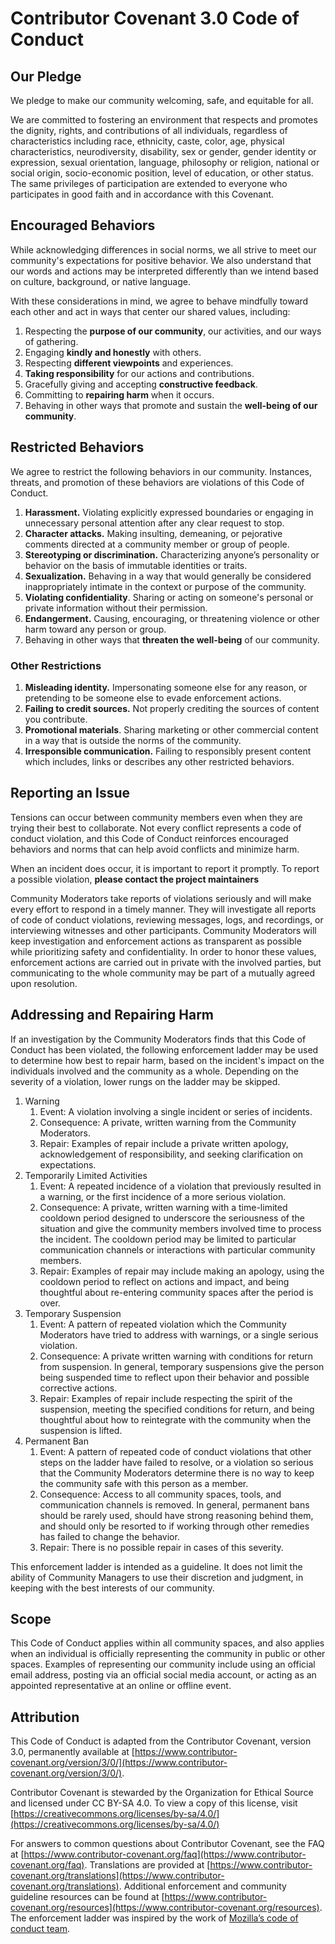
# Contributor Covenant 3.0 Code of Conduct

## Our Pledge

We pledge to make our community welcoming, safe, and equitable for all.

We are committed to fostering an environment that respects and promotes the
dignity, rights, and contributions of all individuals, regardless of
characteristics including race, ethnicity, caste, color, age, physical
characteristics, neurodiversity, disability, sex or gender, gender identity or
expression, sexual orientation, language, philosophy or religion, national or
social origin, socio-economic position, level of education, or other status. The
same privileges of participation are extended to everyone who participates in
good faith and in accordance with this Covenant.

## Encouraged Behaviors

While acknowledging differences in social norms, we all strive to meet our
community's expectations for positive behavior. We also understand that our
words and actions may be interpreted differently than we intend based on
culture, background, or native language.

With these considerations in mind, we agree to behave mindfully toward each
other and act in ways that center our shared values, including:

1. Respecting the **purpose of our community**, our activities, and our ways of gathering.
2. Engaging **kindly and honestly** with others.
3. Respecting **different viewpoints** and experiences.
4. **Taking responsibility** for our actions and contributions.
5. Gracefully giving and accepting **constructive feedback**.
6. Committing to **repairing harm** when it occurs.
7. Behaving in other ways that promote and sustain the **well-being of our community**.

## Restricted Behaviors

We agree to restrict the following behaviors in our community. Instances,
threats, and promotion of these behaviors are violations of this Code of
Conduct.

1. **Harassment.** Violating explicitly expressed boundaries or engaging in
   unnecessary personal attention after any clear request to stop.
2. **Character attacks.** Making insulting, demeaning, or pejorative comments
   directed at a community member or group of people.
3. **Stereotyping or discrimination.** Characterizing anyone’s personality or
   behavior on the basis of immutable identities or traits.
4. **Sexualization.** Behaving in a way that would generally be considered
   inappropriately intimate in the context or purpose of the community.
5. **Violating confidentiality**. Sharing or acting on someone's personal or
   private information without their permission.
6. **Endangerment.** Causing, encouraging, or threatening violence or other harm
   toward any person or group.
7. Behaving in other ways that **threaten the well-being** of our community.

### Other Restrictions

1. **Misleading identity.** Impersonating someone else for any reason, or
   pretending to be someone else to evade enforcement actions.
2. **Failing to credit sources.** Not properly crediting the sources of content
   you contribute.
3. **Promotional materials**. Sharing marketing or other commercial content in a
   way that is outside the norms of the community.
4. **Irresponsible communication.** Failing to responsibly present content which
   includes, links or describes any other restricted behaviors.

## Reporting an Issue

Tensions can occur between community members even when they are trying their
best to collaborate. Not every conflict represents a code of conduct violation,
and this Code of Conduct reinforces encouraged behaviors and norms that can help
avoid conflicts and minimize harm.

When an incident does occur, it is important to report it promptly. To report a
possible violation, **please contact the project maintainers**

Community Moderators take reports of violations seriously and will make every
effort to respond in a timely manner. They will investigate all reports of code
of conduct violations, reviewing messages, logs, and recordings, or interviewing
witnesses and other participants. Community Moderators will keep investigation
and enforcement actions as transparent as possible while prioritizing safety and
confidentiality. In order to honor these values, enforcement actions are carried
out in private with the involved parties, but communicating to the whole
community may be part of a mutually agreed upon resolution.

## Addressing and Repairing Harm

If an investigation by the Community Moderators finds that this Code of Conduct
has been violated, the following enforcement ladder may be used to determine how
best to repair harm, based on the incident's impact on the individuals involved
and the community as a whole. Depending on the severity of a violation, lower
rungs on the ladder may be skipped.

1) Warning
   1) Event: A violation involving a single incident or series of incidents.
   2) Consequence: A private, written warning from the Community Moderators.
   3) Repair: Examples of repair include a private written apology,
      acknowledgement of responsibility, and seeking clarification on
      expectations.
2) Temporarily Limited Activities
   1) Event: A repeated incidence of a violation that previously resulted in a
      warning, or the first incidence of a more serious violation.
   2) Consequence: A private, written warning with a time-limited cooldown
      period designed to underscore the seriousness of the situation and give
      the community members involved time to process the incident. The cooldown
      period may be limited to particular communication channels or interactions
      with particular community members.
   3) Repair: Examples of repair may include making an apology, using the
      cooldown period to reflect on actions and impact, and being thoughtful
      about re-entering community spaces after the period is over.
3) Temporary Suspension
   1) Event: A pattern of repeated violation which the Community Moderators have
      tried to address with warnings, or a single serious violation.
   2) Consequence: A private written warning with conditions for return from
      suspension. In general, temporary suspensions give the person being
      suspended time to reflect upon their behavior and possible corrective
      actions.
   3) Repair: Examples of repair include respecting the spirit of the
      suspension, meeting the specified conditions for return, and being
      thoughtful about how to reintegrate with the community when the suspension
      is lifted.
4) Permanent Ban
   1) Event: A pattern of repeated code of conduct violations that other steps
      on the ladder have failed to resolve, or a violation so serious that the
      Community Moderators determine there is no way to keep the community safe
      with this person as a member.
   2) Consequence: Access to all community spaces, tools, and communication
      channels is removed. In general, permanent bans should be rarely used,
      should have strong reasoning behind them, and should only be resorted to
      if working through other remedies has failed to change the behavior.
   3) Repair: There is no possible repair in cases of this severity.

This enforcement ladder is intended as a guideline. It does not limit the
ability of Community Managers to use their discretion and judgment, in keeping
with the best interests of our community.

## Scope

This Code of Conduct applies within all community spaces, and also applies when
an individual is officially representing the community in public or other
spaces. Examples of representing our community include using an official email
address, posting via an official social media account, or acting as an appointed
representative at an online or offline event.

## Attribution

This Code of Conduct is adapted from the Contributor Covenant, version 3.0,
permanently available at
[https://www.contributor-covenant.org/version/3/0/](https://www.contributor-covenant.org/version/3/0/).

Contributor Covenant is stewarded by the Organization for Ethical Source and
licensed under CC BY-SA 4.0. To view a copy of this license, visit
[https://creativecommons.org/licenses/by-sa/4.0/](https://creativecommons.org/licenses/by-sa/4.0/)

For answers to common questions about Contributor Covenant, see the FAQ at
[https://www.contributor-covenant.org/faq](https://www.contributor-covenant.org/faq).
Translations are provided at
[https://www.contributor-covenant.org/translations](https://www.contributor-covenant.org/translations).
Additional enforcement and community guideline resources can be found at
[https://www.contributor-covenant.org/resources](https://www.contributor-covenant.org/resources).
The enforcement ladder was inspired by the work of [Mozilla’s code of conduct
team](https://github.com/mozilla/inclusion).
